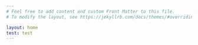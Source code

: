 ```yaml
---
# Feel free to add content and custom Front Matter to this file.
# To modify the layout, see https://jekyllrb.com/docs/themes/#overriding-theme-defaults

layout: home
test: test
---
```

